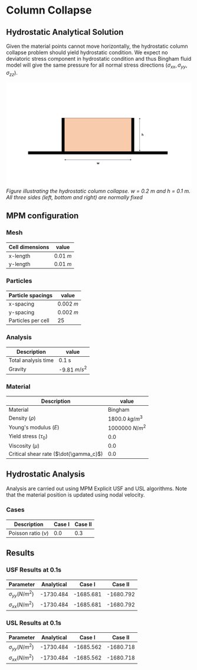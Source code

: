 # Column Collapse



## Hydrostatic Analytical Solution

Given the material points cannot move horizontally, the hydrostatic column collapse problem should yield hydrostatic condition. We expect no deviatoric stress component in hydrostatic condition and thus Bingham fluid model will give the same pressure for all normal stress directions ($\sigma_{xx}, \sigma_{yy}, \sigma_{zz}$).


![column collapse](columncollapse.png)
*Figure illustrating the hydrostatic column collapse. w = 0.2 m and h = 0.1 m. All three sides (left, bottom and right) are normally fixed*


## MPM configuration

### Mesh

|Cell dimensions	| value		|
|-----------------------|---------------|
|x-length 		| 0.01 $m$ 	|
|y-length 		| 0.01 $m$ 	|

### Particles

|Particle spacings	| value		|
|-----------------------|---------------|
|x-spacing 		| 0.002 $m$ 	|
|y-spacing 		| 0.002 $m$ 	|
|Particles per cell |  25  |


### Analysis

|Description		| value		|
|-----------------------|---------------|
|Total analysis time 	| 0.1 s		|
|Gravity		| -9.81 $m/s^2$		|

### Material

|Description		| value		|
|-----------------------|---------------|
|Material	                          | Bingham |
|Density ($\rho$) 		              | 1800.0 $kg/m^3$ |
|Young's modulus ($E$)	              | 1000000 $N/m^2$	|
|Yield stress ($\tau_0$)              |  0.0     |
|Viscosity ($\mu$)                    |  0.0     |
|Critical shear rate ($\dot{\gamma_c}$) |  0.0     | 


## Hydrostatic Analysis

Analysis are carried out using MPM Explicit USF and USL algorithms. Note that the material position is updated using nodal velocity.

### Cases

|Description		 | Case I	| Case II	|
|------------------------|--------------|---------------|
|Poisson ratio ($\nu$)   | 0.0		 | 0.3		 |

## Results
### USF Results at 0.1s

| Parameter				| Analytical	| Case I	| Case II 	|
|---------------------------------------|---------------|---------------|---------------|
|$\sigma_{yy} (N/m^2)$			| -1730.484		| -1685.681	| -1680.792	|
|$\sigma_{xx} (N/m^2)$          | -1730.484		| -1685.681	| -1680.792	|



### USL Results at 0.1s


| Parameter				| Analytical	| Case I	| Case II 	|
|---------------------------------------|---------------|---------------|---------------|
|$\sigma_{yy} (N/m^2)$			| -1730.484		| -1685.562	| -1680.718	|
|$\sigma_{xx} (N/m^2)$          | -1730.484		| -1685.562	| -1680.718	|

